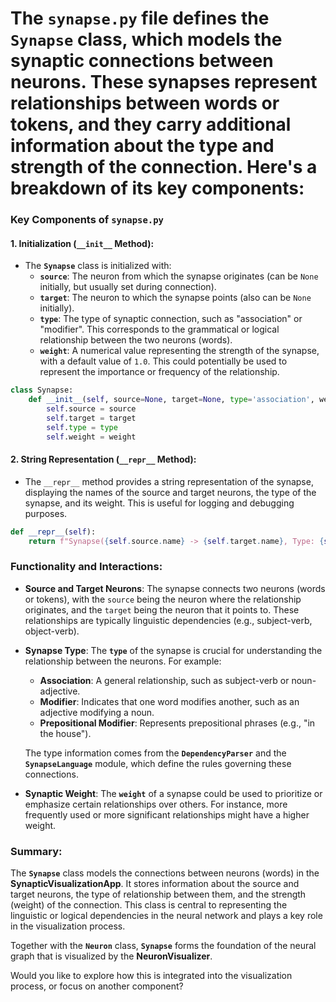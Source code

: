 # The **`synapse.py`** file defines the **`Synapse`** class, which models the synaptic connections between neurons. These synapses represent relationships between words or tokens, and they carry additional information about the type and strength of the connection. Here's a breakdown of its key components:

### **Key Components of `synapse.py`**

#### 1. **Initialization (`__init__` Method):**
   - The **`Synapse`** class is initialized with:
     - **`source`**: The neuron from which the synapse originates (can be `None` initially, but usually set during connection).
     - **`target`**: The neuron to which the synapse points (also can be `None` initially).
     - **`type`**: The type of synaptic connection, such as "association" or "modifier". This corresponds to the grammatical or logical relationship between the two neurons (words).
     - **`weight`**: A numerical value representing the strength of the synapse, with a default value of `1.0`. This could potentially be used to represent the importance or frequency of the relationship.

   ```python
   class Synapse:
       def __init__(self, source=None, target=None, type='association', weight=1.0):
           self.source = source
           self.target = target
           self.type = type
           self.weight = weight
   ```

#### 2. **String Representation (`__repr__` Method):**
   - The `__repr__` method provides a string representation of the synapse, displaying the names of the source and target neurons, the type of the synapse, and its weight. This is useful for logging and debugging purposes.

   ```python
   def __repr__(self):
       return f"Synapse({self.source.name} -> {self.target.name}, Type: {self.type}, Weight: {self.weight})"
   ```

### **Functionality and Interactions:**

- **Source and Target Neurons**: The synapse connects two neurons (words or tokens), with the `source` being the neuron where the relationship originates, and the `target` being the neuron that it points to. These relationships are typically linguistic dependencies (e.g., subject-verb, object-verb).

- **Synapse Type**: The **`type`** of the synapse is crucial for understanding the relationship between the neurons. For example:
  - **Association**: A general relationship, such as subject-verb or noun-adjective.
  - **Modifier**: Indicates that one word modifies another, such as an adjective modifying a noun.
  - **Prepositional Modifier**: Represents prepositional phrases (e.g., "in the house").

  The type information comes from the **`DependencyParser`** and the **`SynapseLanguage`** module, which define the rules governing these connections.

- **Synaptic Weight**: The **`weight`** of a synapse could be used to prioritize or emphasize certain relationships over others. For instance, more frequently used or more significant relationships might have a higher weight.

### **Summary:**
The **`Synapse`** class models the connections between neurons (words) in the **SynapticVisualizationApp**. It stores information about the source and target neurons, the type of relationship between them, and the strength (weight) of the connection. This class is central to representing the linguistic or logical dependencies in the neural network and plays a key role in the visualization process.

Together with the **`Neuron`** class, **`Synapse`** forms the foundation of the neural graph that is visualized by the **NeuronVisualizer**.

Would you like to explore how this is integrated into the visualization process, or focus on another component?
